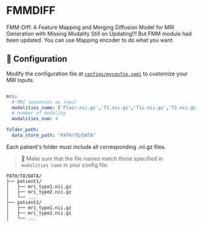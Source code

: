 # FMMDIFF
FMM-Diff: A Feature Mapping and Merging Diffusion Model for MRI Generation with Missing Modality
Still on Updating!!! But FMM module had been updated. You can use Mapping encoder to do what you want.

## 🔧 Configuration

Modify the configuration file at [`configs/myconfig.yaml`](config.yml) to customize your MRI inputs.

```yaml

mri:
  # MRI sequences as input
  modalities_name: ['Flair.nii.gz','T1.nii.gz','T1c.nii.gz','T2.nii.gz' ]
  # number of modality
  modalities_num: 4

folder_path:
  data_store_path: "PATH/TO/DATA"

```
Each patient's folder must include all corresponding .nii.gz files.
> 📌 Make sure that the file names match those specified in `modalities_name` in your config file.
```
PATH/TO/DATA/
├── patient1/
│   ├── mri_type1.nii.gz
│   ├── mri_type2.nii.gz
│   └── ...
├── patient2/
│   ├── mri_type1.nii.gz
│   ├── mri_type2.nii.gz
│   └── ...

